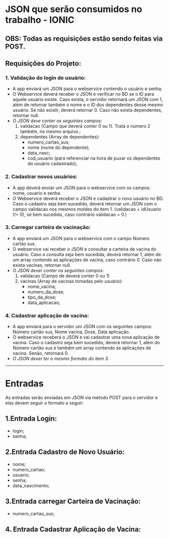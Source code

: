 # JSON que serão consumidos no trabalho - IONIC

## **OBS: Todas as requisições estão sendo feitas via POST.**

## **Requisições do Projeto:**

### **1. Validação do login de usuário:**
  - A app enviará um JSON para o webservice contendo o usuário e senha;
  - O Webservice deverá receber o JSON e verificar no BD se o ID para aquele usuário existe. Caso exista, o servidor retornará um JSON com 1, além de retornar também o nome e o ID dos dependentes desse mesmo usuário. Se não existir, deverá retornar 0. Caso não exista dependentes, retornar null.
  - *O JSON deve conter os seguintes campos:*
    1) validacao (Campo que deverá conter 0 ou 1).  Tratá o número 2 também, no mesmo arquivo.;
    2) dependentes (Array de dependentes):
        - numero_cartao_sus;
        - nome (nome do dependente);
        - data_nasc;
        - cod_usuario (para referenciar na hora de puxar os dependentes do usuário cadastrado);
        
        
        
 ### **2. Cadastrar novos usuários:**
  - A app deverá enviar um JSON para o webservice com os campos: nome, usuario e senha.
  - O Webservice deverá receber o JSON e cadastrar o novo usuário no BD. Caso o cadastro seja bem sucedido, deverá retornar um JSON com o campo validacao nos mesmos moldes do item 1. (validacao = idUsuario (!= 0), se bem sucedido, caso contrário validacao = 0.)
  
  
  
### **3. Carregar carteira de vacinação:**
  - A app enviará um JSON para o webservice com o campo Número cartão sus.
  - O webservice vai receber o JSON e consultar a carteira de vacina do usuário. Caso a consulta seja bem sucedida, deverá retornar 1, além de um array contendo as aplicações de vacina, caso contrário 0. Caso não exista vacinas, retornar null.
  - *O JSON dever conter os seguintes campos:*
      1) validacao (Campo de deverá conter 0 ou 1)
      2) vacinas (Array de vacinas tomadas pelo usuário):
          - nome_vacina;
          - numero_da_dose;
          - tipo_da_dose;
          - data_aplicacao;
### **4. Cadastrar aplicação de vacina:**
  - A app enviará para o servidor um JSON com os seguintes campos: Número cartão sus, Nome vacina, Dose, Data aplicação.
  - O webservice receberá o JSON e vai cadastrar uma nova aplicação de vacina. Caso o cadastro seja bem sucedido, deverá retornar 1, além do Número cartão sus e também um array contendo as aplicações de vacina. Senão, retornará 0.
  - *O JSON dever ter o mesmo formato do item 3*.


------------------------------------------------------------------------------------------------------------------------------------

# Entradas
As entradas serão enviadas em JSON via método POST para o servidor e elas devem seguir o formato a seguir:
## **1.Entrada Login:**
  - login;
  - senha;
    
## **2.Entrada Cadastro de Novo Usuário:**
  - nome;
  - numero_cartao;
  - usuario;
  - senha;
  - data_nascimento;
 
## **3.Entrada carregar Carteira de Vacinação:**
  - numero_cartao_sus;
  
## **4. Entrada Cadastrar Aplicação de Vacina:**
